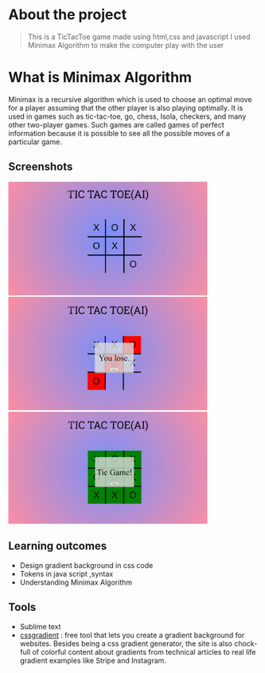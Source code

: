 
# About the project 
> This is a TicTacToe game made using html,css and javascript I used Minimax Algorithm to make the computer play with the user

# What is Minimax Algorithm 
 Minimax is a recursive algorithm which is used to choose an optimal move for a player assuming that the other player is also playing optimally.
It is used in games such as tic-tac-toe, go, chess, Isola, checkers, and many other two-player games.
Such games are called games of perfect information because it is possible to see all the possible moves of a particular game.

## Screenshots
>                                 
 <img src="sample images/game.png" width ="400">             <img src="sample images/lose.png" width ="400" height ="228">
    <img src="sample images/tie.png" width ="400">
## Learning outcomes

- Design gradient background in css code
- Tokens in java script ,syntax
- Understanding Minimax Algorithm

## Tools

-  Sublime text
- [cssgradient](https://cssgradient.io/) : free tool that lets you create a gradient background for websites. Besides being a css gradient generator, the site is also chock-full of colorful content about gradients from technical articles to real life gradient examples like Stripe and Instagram.


